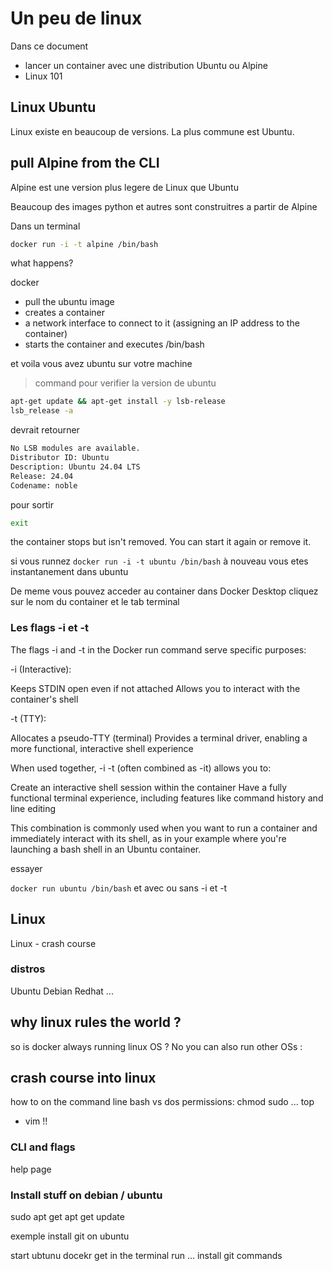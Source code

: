 # Un peu de linux

Dans ce document

- lancer un container avec une distribution Ubuntu ou Alpine
- Linux 101

## Linux Ubuntu

Linux existe en beaucoup de versions. La plus commune est Ubuntu.

## pull Alpine from the CLI

Alpine est une version plus legere de Linux que Ubuntu

Beaucoup des images python et autres sont construitres a partir de Alpine

Dans un terminal

```bash
docker run -i -t alpine /bin/bash
```

what happens?

docker

- pull the ubuntu image
- creates a container
- a network interface to connect to it (assigning an IP address to the container)
- starts the container and executes /bin/bash

et voila vous avez ubuntu sur votre machine

> command pour verifier la version de ubuntu

```bash
apt-get update && apt-get install -y lsb-release
lsb_release -a
```

devrait retourner

```bash
No LSB modules are available.
Distributor ID: Ubuntu
Description: Ubuntu 24.04 LTS
Release: 24.04
Codename: noble
```

pour sortir

```bash
exit
```

the container stops but isn't removed. You can start it again or remove it.

si vous runnez ```docker run -i -t ubuntu /bin/bash``` à nouveau vous etes instantanement dans ubuntu

De meme vous pouvez acceder au container dans Docker Desktop
cliquez sur le nom du container et le tab terminal

### Les flags -i et -t

The flags -i and -t in the Docker run command serve specific purposes:

-i (Interactive):

Keeps STDIN open even if not attached
Allows you to interact with the container's shell

-t (TTY):

Allocates a pseudo-TTY (terminal)
Provides a terminal driver, enabling a more functional, interactive shell experience

When used together, -i -t (often combined as -it) allows you to:

Create an interactive shell session within the container
Have a fully functional terminal experience, including features like command history and line editing

This combination is commonly used when you want to run a container and immediately interact with its shell, as in your example where you're launching a bash shell in an Ubuntu container.

essayer

```docker run ubuntu /bin/bash```
et avec ou sans -i et -t

## Linux

Linux - crash course

### distros

Ubuntu
Debian
Redhat
...

## why linux rules the world ?

so is docker always running linux OS ?
No you can also run other OSs :

## crash course into linux

how to on the command line
bash vs dos
permissions: chmod
sudo ...
top

- vim !!

### CLI and flags

help page

### Install stuff on debian / ubuntu

sudo apt get
apt get update

exemple install git on ubuntu

start ubtunu docekr
get in the terminal
run ... install git commands
